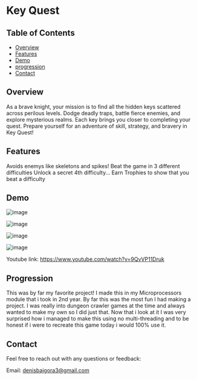# Key Quest

## Table of Contents

- [Overview](#overview)
- [Features](#features)
- [Demo](#demo)
- [progression](#progression)
- [Contact](#contact)

## Overview

As a brave knight, your mission is to find all the hidden keys scattered across perilous levels. Dodge deadly traps, battle fierce enemies, and explore mysterious realms.
Each key brings you closer to completing your quest. Prepare yourself for an adventure of skill, strategy, and bravery in Key Quest! 

## Features
Avoids enemys like skeletons and spikes! 
Beat the game in 3 different difficulties
Unlock a secret 4th difficulty...
Earn Trophies to show that you beat a difficulty 


## Demo

![image](https://github.com/user-attachments/assets/7078a0cc-d704-4400-abaa-3c37b0552e9b)

![image](https://github.com/user-attachments/assets/28aae522-d9ce-4ee3-8700-4f3ab743b799)

![image](https://github.com/user-attachments/assets/548d65a8-2b04-4085-b9b3-839b529d6888)


![image](https://github.com/user-attachments/assets/db33b5bf-f24e-437e-bea8-1bfe56d64db4)


Youtube link: https://www.youtube.com/watch?v=9QvVP11Druk

## Progression 
This was by far my favorite project! I made this in my Microprocessors module that i took in 2nd year. By far this was the most fun I had making a project. I was really into dungeon crawler games at the time and always wanted to make my own so I did just that. Now that i look at it I was very surprised how i managed to make this using no multi-threading and to be honest if i were to recreate this game today i would 100% use it. 

## Contact 

Feel free to reach out with any questions or feedback:

Email: denisbajgora3@gmail.com



